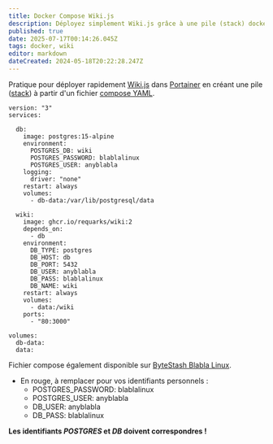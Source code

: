 ```yaml
---
title: Docker Compose Wiki.js
description: Déployez simplement Wiki.js grâce à une pile (stack) docker compose.
published: true
date: 2025-07-17T00:14:26.045Z
tags: docker, wiki
editor: markdown
dateCreated: 2024-05-18T20:22:28.247Z
---
```


Pratique pour déployer rapidement [Wiki.js](https://js.wiki) dans [Portainer](https://www.portainer.io) en créant une pile ([stack](https://docs.portainer.io/user/docker/stacks)) à partir d'un fichier [compose YAML](https://docs.docker.com/compose/compose-application-model/).

```plaintext
version: "3"
services:

  db:
    image: postgres:15-alpine
    environment:
      POSTGRES_DB: wiki
      POSTGRES_PASSWORD: blablalinux
      POSTGRES_USER: anyblabla
    logging:
      driver: "none"
    restart: always
    volumes:
      - db-data:/var/lib/postgresql/data

  wiki:
    image: ghcr.io/requarks/wiki:2
    depends_on:
      - db
    environment:
      DB_TYPE: postgres
      DB_HOST: db
      DB_PORT: 5432
      DB_USER: anyblabla
      DB_PASS: blablalinux
      DB_NAME: wiki
    restart: always
    volumes:
      - data:/wiki
    ports:
      - "80:3000"

volumes:
  db-data:
  data:
```

Fichier compose également disponible sur [ByteStash Blabla Linux](https://bytestash.blablalinux.be/public/snippets).

-   En rouge, à remplacer pour vos identifiants personnels :
    -   POSTGRES\_PASSWORD: blablalinux
    -   POSTGRES\_USER: anyblabla
    -   DB\_USER: anyblabla
    -   DB\_PASS: blablalinux

**Les identifiants _POSTGRES_ et _DB_ doivent correspondres !**